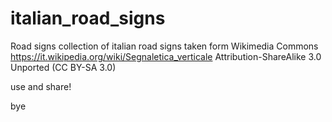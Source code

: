 # italian_road_signs
Road signs
collection of italian road signs taken form Wikimedia Commons
https://it.wikipedia.org/wiki/Segnaletica_verticale
Attribution-ShareAlike 3.0 Unported (CC BY-SA 3.0)

use and share!

bye
